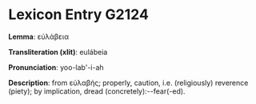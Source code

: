 # Lexicon Entry G2124

**Lemma**: εὐλάβεια

**Transliteration (xlit)**: eulábeia

**Pronunciation**: yoo-lab'-i-ah

**Description**:
from εὐλαβής; properly, caution, i.e. (religiously) reverence (piety); by implication, dread (concretely):--fear(-ed).
